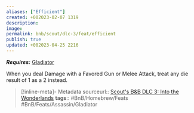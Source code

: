 ```yaml
---
aliases: ["Efficient"]
created: +002023-02-07 1319
description: 
image: 
permalink: bnb/scout/dlc-3/feat/efficient
publish: true
updated: +002023-04-25 2216
---
```


***Requires:*** [Gladiator](Gladiator.md)

When you deal Damage with a Favored Gun or Melee Attack, treat any die result of 1 as a 2 instead.

> [!inline-meta]- Metadata
> sourceurl:: [Scout's B&B DLC 3: Into the Wonderlands](https://docs.google.com/document/d/1MLOgrWwcLNTnP9PuXrKiLImy7SUh4hXO8arVUAlmdp0/edit)
> **tags**:: #BnB/Homebrew/Feats #BnB/Feats/Assassin/Gladiator
